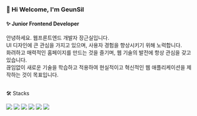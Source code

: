 ### 👋 Hi Welcome, I'm GeunSil

#### ✨ Junior Frontend Developer


안녕하세요. 웹프론트엔드 개발자 장근실입니다. <br>
UI 디자인에 큰 관심을 가지고 있으며, 사용자 경험을 향상시키기 위해 노력합니다.<br>
화려하고 매력적인 홈페이지를 만드는 것을 즐기며, 웹 기술의 발전에 항상 관심을 갖고 있습니다.<br>
끊임없이 새로운 기술을 학습하고 적용하여 현실적이고 혁신적인 웹 애플리케이션을 제작하는 것이 목표입니다. 
<br>
<br>

🛠️ Stacks
<br>

<img src="https://img.shields.io/badge/JavaScript-F7DF1E?style=flat&logo=javascript&logoColor=white"/> <img src="https://img.shields.io/badge/TypeScript-007ACC?style=flat&logo=typescript&logoColor=white"/> <img src="https://img.shields.io/badge/React-20232A?style=flat&logo=react&logoColor=white"/> <img src="https://img.shields.io/badge/Node.js-35495E?style=flat&logo=Node.js&logoColor=white"/> <img src="https://img.shields.io/badge/HTML5-E34F26?style=flat&logo=HTML5&logoColor=white" />
<img src="https://img.shields.io/badge/CSS3-1572B6?style=flat&logo=CSS3&logoColor=white" />
